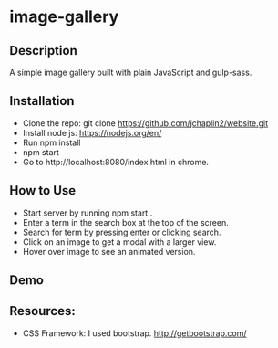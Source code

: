 # image-gallery

## Description
A simple image gallery built with plain JavaScript and gulp-sass.

## Installation
* Clone the repo: git clone https://github.com/jchaplin2/website.git
* Install node js: https://nodejs.org/en/
* Run npm install 
* npm start
* Go to http://localhost:8080/index.html in chrome.

## How to Use
* Start server by running npm start .
* Enter a term in the search box at the top of the screen.
* Search for term by pressing enter or clicking search.
* Click on an image to get a modal with a larger view.
* Hover over image to see an animated version.

## Demo

## Resources:
* CSS Framework: I used bootstrap. http://getbootstrap.com/